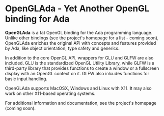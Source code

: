 # OpenGLAda - Yet Another OpenGL binding for Ada

**OpenGLAda** is a fat OpenGL binding for the Ada programming language.
Unlike other bindings (see the project's homepage for a list - coming soon),
OpenGLAda enriches the original API with concepts and features provided by
Ada, like object orientation, type safety and generics.

In addition to the core OpenGL API, wrappers for GLU and GLFW are also
included. GLU is the standardized OpenGL Utility Library, while GLFW is
a third-party library that provides functions to create a window or a
fullscreen display with an OpenGL context on it. GLFW also inlcudes functions
for basic input handling.

OpenGLAda supports MacOSX, Windows and Linux with X11. It may also work
on other X11-based operating systems.

For additional information and documentation, see the project's homepage
(coming soon).
